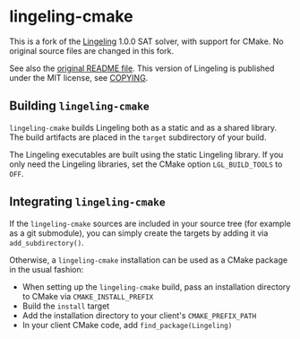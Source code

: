 # lingeling-cmake

This is a fork of the [Lingeling](https://github.com/arminbiere/lingeling) 1.0.0 SAT
solver, with support for CMake. No original source files are changed in this fork.

See also the [original README file](README). This version of Lingeling is published
under the MIT license, see [COPYING](COPYING).


## Building `lingeling-cmake`

`lingeling-cmake` builds Lingeling both as a static and as a shared library. The
build artifacts are placed in the `target` subdirectory of your build.

The Lingeling executables are built using the static Lingeling library. If you only
need the Lingeling libraries, set the CMake option `LGL_BUILD_TOOLS` to `OFF`.


## Integrating `lingeling-cmake`

If the `lingeling-cmake` sources are included in your source tree (for example as a
git submodule), you can simply create the targets by adding it via `add_subdirectory()`.

Otherwise, a `lingeling-cmake` installation can be used as a CMake package in the
usual fashion:
- When setting up the `lingeling-cmake` build, pass an installation directory to
  CMake via `CMAKE_INSTALL_PREFIX`
- Build the `install` target
- Add the installation directory to your client's `CMAKE_PREFIX_PATH`
- In your client CMake code, add `find_package(Lingeling)`
